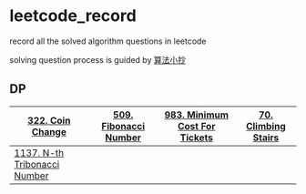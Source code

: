 # leetcode_record

record all the solved algorithm questions in leetcode

solving question process is guided by [算法小抄](https://labuladong.github.io/algo/home)



## DP

| [322. Coin Change](https://leetcode.com/problems/coin-change/) | [509. Fibonacci Number](https://leetcode.com/problems/fibonacci-number) | [983. Minimum Cost For Tickets](https://leetcode.com/problems/minimum-cost-for-tickets/) | [70. Climbing Stairs](https://leetcode.com/problems/climbing-stairs/) |
| ------------------------------------------------------------ | ------------------------------------------------------------ | ------------------------------------------------------------ | ------------------------------------------------------------ |
| [1137. N-th Tribonacci Number](https://leetcode.com/problems/n-th-tribonacci-number) |                                                              |                                                              |                                                              |
